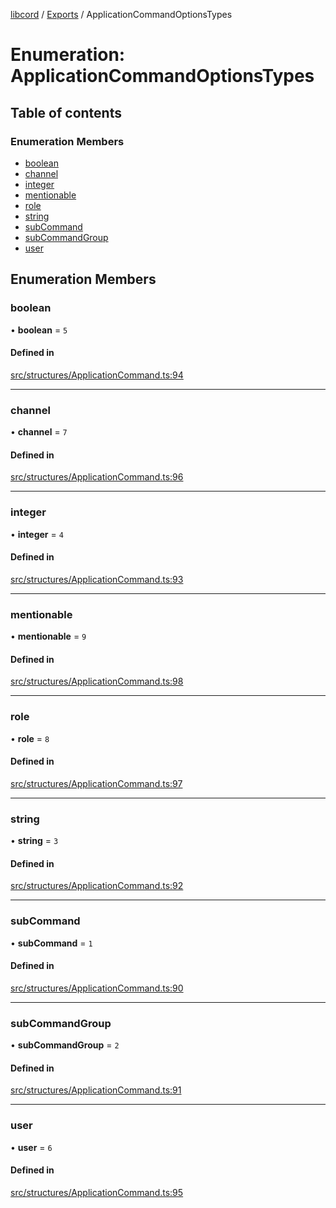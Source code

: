 [libcord](../README.md) / [Exports](../modules.md) / ApplicationCommandOptionsTypes

# Enumeration: ApplicationCommandOptionsTypes

## Table of contents

### Enumeration Members

- [boolean](ApplicationCommandOptionsTypes.md#boolean)
- [channel](ApplicationCommandOptionsTypes.md#channel)
- [integer](ApplicationCommandOptionsTypes.md#integer)
- [mentionable](ApplicationCommandOptionsTypes.md#mentionable)
- [role](ApplicationCommandOptionsTypes.md#role)
- [string](ApplicationCommandOptionsTypes.md#string)
- [subCommand](ApplicationCommandOptionsTypes.md#subcommand)
- [subCommandGroup](ApplicationCommandOptionsTypes.md#subcommandgroup)
- [user](ApplicationCommandOptionsTypes.md#user)

## Enumeration Members

### boolean

• **boolean** = ``5``

#### Defined in

[src/structures/ApplicationCommand.ts:94](https://github.com/Libcord/libcord/blob/f2b4cca/src/structures/ApplicationCommand.ts#L94)

___

### channel

• **channel** = ``7``

#### Defined in

[src/structures/ApplicationCommand.ts:96](https://github.com/Libcord/libcord/blob/f2b4cca/src/structures/ApplicationCommand.ts#L96)

___

### integer

• **integer** = ``4``

#### Defined in

[src/structures/ApplicationCommand.ts:93](https://github.com/Libcord/libcord/blob/f2b4cca/src/structures/ApplicationCommand.ts#L93)

___

### mentionable

• **mentionable** = ``9``

#### Defined in

[src/structures/ApplicationCommand.ts:98](https://github.com/Libcord/libcord/blob/f2b4cca/src/structures/ApplicationCommand.ts#L98)

___

### role

• **role** = ``8``

#### Defined in

[src/structures/ApplicationCommand.ts:97](https://github.com/Libcord/libcord/blob/f2b4cca/src/structures/ApplicationCommand.ts#L97)

___

### string

• **string** = ``3``

#### Defined in

[src/structures/ApplicationCommand.ts:92](https://github.com/Libcord/libcord/blob/f2b4cca/src/structures/ApplicationCommand.ts#L92)

___

### subCommand

• **subCommand** = ``1``

#### Defined in

[src/structures/ApplicationCommand.ts:90](https://github.com/Libcord/libcord/blob/f2b4cca/src/structures/ApplicationCommand.ts#L90)

___

### subCommandGroup

• **subCommandGroup** = ``2``

#### Defined in

[src/structures/ApplicationCommand.ts:91](https://github.com/Libcord/libcord/blob/f2b4cca/src/structures/ApplicationCommand.ts#L91)

___

### user

• **user** = ``6``

#### Defined in

[src/structures/ApplicationCommand.ts:95](https://github.com/Libcord/libcord/blob/f2b4cca/src/structures/ApplicationCommand.ts#L95)
